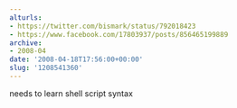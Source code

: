 ```yaml
---
alturls:
- https://twitter.com/bismark/status/792018423
- https://www.facebook.com/17803937/posts/856465199889
archive:
- 2008-04
date: '2008-04-18T17:56:00+00:00'
slug: '1208541360'
---
```


needs to learn shell script syntax

